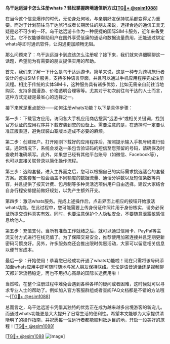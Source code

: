 **乌干达远游卡怎么注册whats？轻松掌握跨境通信新方式[[TG💪+ @esim1088](https://t.me/s/esim1088)]**

在当今这个信息爆炸的时代，无论身处何地，与亲朋好友保持联系都变得尤为重要。而对于计划前往乌干达旅行或者长期居住的朋友来说，选择合适的通信工具无疑是必不可少的一环。乌干达远游卡作为一种便捷的国际SIM卡服务，近年来备受关注。它不仅能够帮助用户在国外享受低廉的通话和数据流量费用，还能通过绑定whats等即时通讯软件，让沟通更加顺畅无阻。

那么问题来了：乌干达远游卡到底该怎么注册呢？接下来，我们就来详细聊聊这一话题，希望能为有需要的朋友提供实用的帮助。

首先，我们来了解一下什么是乌干达远游卡。简单来说，这是一种专为跨境旅行者设计的虚拟SIM卡服务，支持多种语言界面，并且可以通过手机应用程序完成注册流程。相比于传统的实体SIM卡，这种服务具有诸多优势，比如无需亲自前往当地购买、支持多国漫游、价格透明合理等等。尤其对于初次前往乌干达的人士而言，这种方式无疑是最省心的选择之一。

接下来就是重点部分——如何注册whats功能？以下是具体步骤：

第一步：下载官方应用。访问各大手机应用商店搜索“远游卡”或相关关键词，找到官方认证的应用程序并下载安装到您的设备上。需要注意的是，在选择时一定要认准正版渠道，避免误装山寨版本造成不必要的麻烦。

第二步：创建账户。打开刚刚下载好的应用程序后，按照提示输入手机号码进行验证。通常情况下，系统会发送一条包含验证码的短信至您预留的号码，请确保及时查收并准确填写。此外，如果您已经有其他平台账号（如微信、Facebook等），也可以直接关联登录以简化操作流程。

第三步：选购套餐。进入主界面之后，您可以根据自己的实际需求挑选适合的套餐方案。这些套餐一般会涵盖不同额度的数据流量、通话分钟数以及短信条数等内容，并且提供了按天计费、包月制等多种灵活选项供用户自由选择。建议大家结合自身行程安排提前做好规划，以免产生额外开支。

第四步：激活whats服务。完成上述操作后，点击界面上相应的按钮开始激活whats功能。在此过程中，您可能需要上传身份证件照片用于身份核实，请务必保证所提交资料真实有效。同时，也要注意保护个人隐私安全，不要随意泄露敏感信息给他人。

第五步：充值支付。当所有准备工作就绪之后，就可以通过信用卡、PayPal等主流支付方式进行在线充值了。为了保障交易安全，推荐使用加密连接并且定期更新密码习惯良好。另外，许多服务商还会推出限时优惠活动，大家可以留意相关信息以便节省成本。

最后一步：开始使用！恭喜您已经成功开通了whats功能啦！现在只需将该号码添加至whats应用中即可随时随地与家人朋友保持联络。无论是语音通话还是视频聊天都非常流畅稳定，再也不用担心高昂的国际长途费用啦！

当然啦，在整个注册过程中难免会遇到各种各样的疑问或者困难，这时候就可以寻求专业人士的帮助了。例如加入官方客服群组或者查阅FAQ文档都是不错的方法哦～[[TG💪+ @esim1088](https://t.me/s/esim1088)]

总而言之，乌干达远游卡凭借其独特的优势正在成为越来越多出境游客的新宠儿。而通过whats功能更是大大提升了日常生活的便利性。希望本文能够为大家提供清晰明了的操作指南，并祝愿每一位远行者都能顺利抵达目的地，开启一段美好的旅程！[[TG💪+ @esim1088](https://t.me/s/esim1088)] 

[[TG💪+ @esim1088](https://t.me/s/esim1088) ![Image](https://i.postimg.cc/4NQfJmqS/Snipaste-2025-05-13-00-14-12.png)]